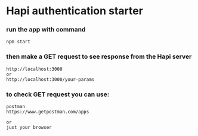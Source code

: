 # Hapi authentication starter

### run the app with command
```
npm start 
```

### then make a GET request to see response from the Hapi server
```
http://localhost:3000
or
http://localhost:3000/your-params
```

### to check GET request you can use:
```
postman
https://www.getpostman.com/apps
```

```
or
just your browser 
```